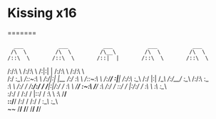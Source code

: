 
# Kissing x16
=======

      ___           ___           ___           ___           ___     
     /\  \         /\  \         /\__\         /\  \         /\  \    
    /::\  \       /::\  \       /::|  |       /::\  \       /::\  \   
   /:/\:\  \     /:/\:\  \     /:|:|  |      /:/\:\  \     /:/\:\  \  
  /:/  \:\__\   /::\~\:\  \   /:/|:|  |__   /:/  \:\  \   /::\~\:\  \ 
 /:/__/ \:|__| /:/\:\ \:\__\ /:/ |:| /\__\ /:/__/ \:\__\ /:/\:\ \:\__\
 \:\  \ /:/  / \/__\:\/:/  / \/__|:|/:/  / \:\  \  \/__/ \:\~\:\ \/__/
  \:\  /:/  /       \::/  /      |:/:/  /   \:\  \        \:\ \:\__\  
   \:\/:/  /        /:/  /       |::/  /     \:\  \        \:\ \/__/  
    \::/__/        /:/  /        /:/  /       \:\__\        \:\__\    
     ~~            \/__/         \/__/         \/__/         \/__/    
